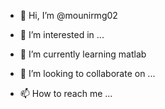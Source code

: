 - 👋 Hi, I’m @mounirmg02
- 👀 I’m interested in ...
- 🌱 I’m currently learning matlab

- 💞️ I’m looking to collaborate on ...
- 📫 How to reach me ...

<!---
mounirmg02/mounirmg02 is a ✨ special ✨ repository because its `README.md` (this file) appears on your GitHub profile.
You can click the Preview link to take a look at your changes.
--->

